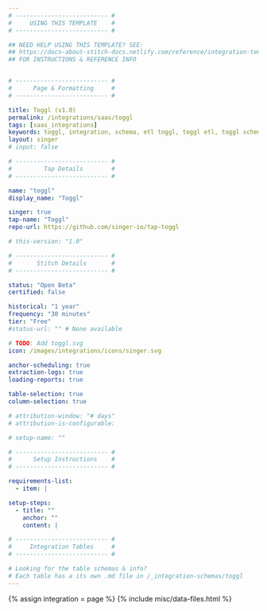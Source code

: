 ```yaml
---
# -------------------------- #
#     USING THIS TEMPLATE    #
# -------------------------- #

## NEED HELP USING THIS TEMPLATE? SEE:
## https://docs-about-stitch-docs.netlify.com/reference/integration-templates/saas/
## FOR INSTRUCTIONS & REFERENCE INFO


# -------------------------- #
#      Page & Formatting     #
# -------------------------- #

title: Toggl (v1.0)
permalink: /integrations/saas/toggl
tags: [saas_integrations]
keywords: toggl, integration, schema, etl toggl, toggl etl, toggl schema
layout: singer
# input: false

# -------------------------- #
#         Tap Details        #
# -------------------------- #

name: "toggl"
display_name: "Toggl"

singer: true 
tap-name: "Toggl"
repo-url: https://github.com/singer-io/tap-toggl

# this-version: "1.0"

# -------------------------- #
#       Stitch Details       #
# -------------------------- #

status: "Open Beta"
certified: false 

historical: "1 year"
frequency: "30 minutes"
tier: "Free"
#status-url: "" # None available

# TODO: Add toggl.svg
icon: /images/integrations/icons/singer.svg

anchor-scheduling: true
extraction-logs: true
loading-reports: true

table-selection: true
column-selection: true

# attribution-window: "# days"
# attribution-is-configurable: 

# setup-name: ""

# -------------------------- #
#      Setup Instructions    #
# -------------------------- #

requirements-list:
  - item: |

setup-steps:
  - title: ""
    anchor: ""
    content: |

# -------------------------- #
#     Integration Tables     #
# -------------------------- #

# Looking for the table schemas & info?
# Each table has a its own .md file in /_integration-schemas/toggl
---
```

{% assign integration = page %}
{% include misc/data-files.html %}
